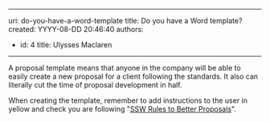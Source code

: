 

---
uri: do-you-have-a-word-template
title: Do you have a Word template?
created: YYYY-08-DD 20:46:40
authors:
  - id: 4
    title: Ulysses Maclaren
---




<span class='intro'> <p class="ssw15-rteElement-P">A proposal template means that anyone in the company will be able to easily create a new proposal for a client following the standards. It also can literally cut the time of proposal development in half.<br></p> </span>

<p class="ssw15-rteElement-P">​When creatin​​g the template, remember to add instructions to the user in yellow and check you are following &quot;<a href="/_layouts/15/FIXUPREDIRECT.ASPX?WebId=3dfc0e07-e23a-4cbb-aac2-e778b71166a2&amp;TermSetId=07da3ddf-0924-4cd2-a6d4-a4809ae20160&amp;TermId=c98ef405-aaf2-4399-8c34-e08d8afa0cf3">SSW Rules to Better Proposals</a>&quot;​.<br></p>


